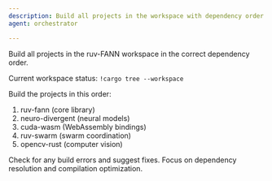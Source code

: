 ```yaml
---
description: Build all projects in the workspace with dependency order
agent: orchestrator

---
```


Build all projects in the ruv-FANN workspace in the correct dependency order.

Current workspace status:
`!cargo tree --workspace`

Build the projects in this order:

1. ruv-fann (core library)
2. neuro-divergent (neural models)
3. cuda-wasm (WebAssembly bindings)
4. ruv-swarm (swarm coordination)
5. opencv-rust (computer vision)

Check for any build errors and suggest fixes. Focus on dependency resolution and compilation optimization.
